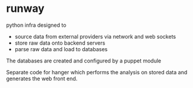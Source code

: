 # runway
python infra designed to 
* source data from external providers via network and web sockets
* store raw data onto backend servers
* parse raw data and load to databases

The databases are created and configured by a puppet module

Separate code for hanger which performs the analysis on stored data and generates the web front end.